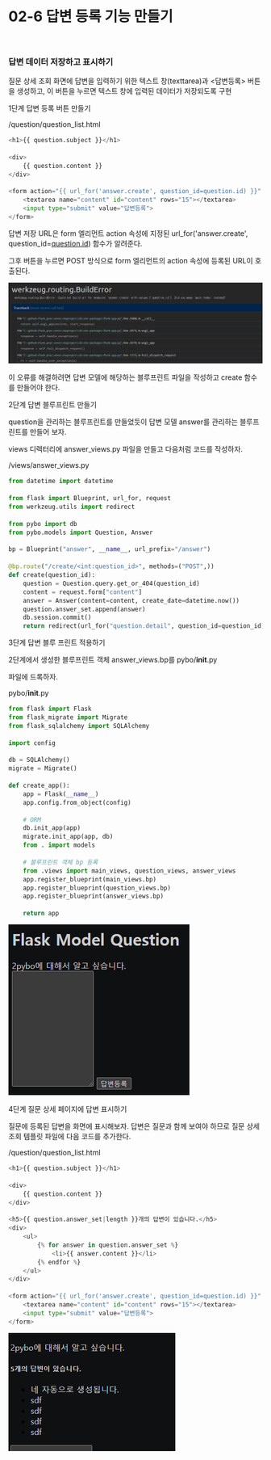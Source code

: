 # 02-6 답변 등록 기능 만들기

<br>

### 답변 데이터 저장하고 표시하기

질문 상세 조회 화면에 답변을 입력하기 위한 텍스트 창(texttarea)과 <답변등록> 버튼을 생성하고, 이 버튼을 누르면 텍스트 창에 입력된 데이터가 저장되도록 구현

1단계 답변 등록 버튼 만들기

/question/question_list.html

```python
<h1>{{ question.subject }}</h1>

<div>
    {{ question.content }}
</div>

<form action="{{ url_for('answer.create', question_id=question.id) }}" method="post">
    <textarea name="content" id="content" rows="15"></textarea>
    <input type="submit" value="답변등록">
</form>
```

답변 저장 URL은 form 엘리먼트 action 속성에 지정된 url_for('answer.create', question_id=[question.id](http://question.id/)) 함수가 알려준다.

그후 버튼을 누르면 POST 방식으로 form 엘리먼트의 action 속성에 등록된 URL이 호출된다.

![img/Untitled.png](img/Untitled.png)

이 오류를 해결하려면 답변 모델에 해당하는 블루프린트 파일을 작성하고 create 함수를 만들어야 한다.

2단계 답변 블루프린트 만들기

question을 관리하는 블루프린트를 만들었듯이 답변 모델 answer를 관리하는 블루프린트를 만들어 보자.

views 디렉터리에 answer_views.py 파일을 만들고 다음처럼 코드를 작성하자.

/views/answer_views.py

```python
from datetime import datetime

from flask import Blueprint, url_for, request
from werkzeug.utils import redirect

from pybo import db
from pybo.models import Question, Answer

bp = Blueprint("answer", __name__, url_prefix="/answer")

@bp.route("/create/<int:question_id>", methods=("POST",))
def create(question_id):
    question = Question.query.get_or_404(question_id)
    content = request.form["content"]
    answer = Answer(content=content, create_date=datetime.now())
    question.answer_set.append(answer)
    db.session.commit()
    return redirect(url_for("question.detail", question_id=question_id))
```

3단계 답변 블루 프린트 적용하기

2단계에서 생성한 블루프린트 객체 answer_views.bp를 pybo/__init__.py

파일에 드록하자.

pybo/__init__.py

```python
from flask import Flask
from flask_migrate import Migrate
from flask_sqlalchemy import SQLAlchemy

import config

db = SQLAlchemy()
migrate = Migrate()

def create_app():
    app = Flask(__name__)
    app.config.from_object(config)

    # ORM
    db.init_app(app)
    migrate.init_app(app, db)
    from . import models

    # 블루프린트 객체 bp 등록
    from .views import main_views, question_views, answer_views
    app.register_blueprint(main_views.bp)
    app.register_blueprint(question_views.bp)
    app.register_blueprint(answer_views.bp)

    return app
```

![img/Untitled%201.png](img/Untitled%201.png)

4단계 질문 상세 페이지에 답변 표시하기

질문에 등록된 답변을 화면에 표시해보자. 답변은 질문과 함께 보여야 하므로 질문 상세 조회 템플릿 파일에 다음 코드를 추가한다.

/question/question_list.html

```python
<h1>{{ question.subject }}</h1>

<div>
    {{ question.content }}
</div>

<h5>{{ question.answer_set|length }}개의 답변이 있습니다.</h5>
<div>
    <ul>
        {% for answer in question.answer_set %}
            <li>{{ answer.content }}</li>
        {% endfor %}
    </ul>
</div>

<form action="{{ url_for('answer.create', question_id=question.id) }}" method="post">
    <textarea name="content" id="content" rows="15"></textarea>
    <input type="submit" value="답변등록">
</form>
```

![img/Untitled%202.png](img/Untitled%202.png)